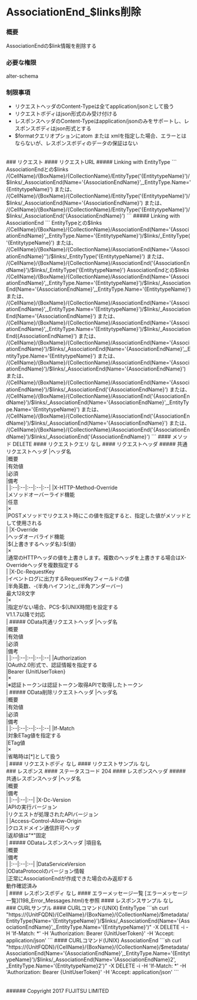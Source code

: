 # AssociationEnd_$links削除
### 概要
AssociationEndの$link情報を削除する
### 必要な権限
alter-schema
### 制限事項
* リクエストヘッダのContent-Typeは全てapplication/jsonとして扱う
* リクエストボディはjson形式のみ受け付ける
* レスポンスヘッダのContent-Typeはapplication/jsonのみをサポートし、レスポンスボディはjson形式とする
* $formatクエリオプションにatom または xmlを指定した場合、エラーとはならないが、レスポンスボディのデータの保証はない

<br>
### リクエスト
#### リクエストURL
##### Linking with EntityType
```
AssociationEndとの$links
/{CellName}/{BoxName}/{CollectionName}/EntityType('{EntitytypeName}')/$links/_AssociationEnd(Name='{AssociationEndName}',_EntityType.Name='{EntitytypeName}')
または、
/{CellName}/{BoxName}/{CollectionName}/EntityType('{EntitytypeName}')/$links/_AssociationEnd(Name='{AssociationEndName}')
または、
/{CellName}/{BoxName}/{CollectionName}/EntityType('{EntitytypeName}')/$links/_AssociationEnd('{AssociationEndName}')
```
##### Linking with AssociationEnd
```
EntityTypeとの$links
/{CellName}/{BoxName}/{CollectionName}/AssociationEnd(Name='{AssociationEndName}',_EntityType.Name='{EntitytypeName}')/$links/_EntityType('{EntitytypeName}')
または、
/{CellName}/{BoxName}/{CollectionName}/AssociationEnd(Name='{AssociationEndName}'')/$links/_EntityType('{EntitytypeName}')
または、
/{CellName}/{BoxName}/{CollectionName}/AssociationEnd('{AssociationEndName}')/$links/_EntityType('{EntitytypeName}')
AssociationEndとの$links
/{CellName}/{BoxName}/{CollectionName}/AssociationEnd(Name='{AssociationEndName}',_EntityType.Name='{EntitytypeName}')/$links/_AssociationEnd(Name='{AssociationEndName}',_EntityType.Name='{EntitytypeName}')
または、
/{CellName}/{BoxName}/{CollectionName}/AssociationEnd(Name='{AssociationEndName}',_EntityType.Name='{EntitytypeName}')/$links/_AssociationEnd(Name='{AssociationEndName}')
または、
/{CellName}/{BoxName}/{CollectionName}/AssociationEnd(Name='{AssociationEndName}',_EntityType.Name='{EntitytypeName}')/$links/_AssociationEnd({AssociationEndName}')
または、
/{CellName}/{BoxName}/{CollectionName}/AssociationEnd(Name='{AssociationEndName}')/$links/_AssociationEnd(Name='{AssociationEndName}',_EntityType.Name='{EntitytypeName}')
または、
/{CellName}/{BoxName}/{CollectionName}/AssociationEnd(Name='{AssociationEndName}')/$links/_AssociationEnd(Name='{AssociationEndName}')
または、
/{CellName}/{BoxName}/{CollectionName}/AssociationEnd(Name='{AssociationEndName}')/$links/_AssociationEnd('{AssociationEndName}')
または、
/{CellName}/{BoxName}/{CollectionName}/AssociationEnd('{AssociationEndName}')/$links/_AssociationEnd(Name='{AssociationEndName}',_EntityType.Name='{EntitytypeName}')
または、
/{CellName}/{BoxName}/{CollectionName}/AssociationEnd('{AssociationEndName}')/$links/_AssociationEnd(Name='{AssociationEndName}')
または、
/{CellName}/{BoxName}/{CollectionName}/AssociationEnd('{AssociationEndName}')/$links/_AssociationEnd('{AssociationEndName}')
```
#### メソッド
DELETE
#### リクエストクエリ
なし
#### リクエストヘッダ
##### 共通リクエストヘッダ
|ヘッダ名<br>|概要<br>|有効値<br>|必須<br>|備考<br>|
|:--|:--|:--|:--|:--|
|X-HTTP-Method-Override<br>|メソッドオーバーライド機能<br>|任意<br>|×<br>|POSTメソッドでリクエスト時にこの値を指定すると、指定した値がメソッドとして使用される<br>|
|X-Override<br>|ヘッダオーバライド機能<br>|${上書きするヘッダ名}:${値}<br>|×<br>|通常のHTTPヘッダの値を上書きします。複数のヘッダを上書きする場合はX-Overrideヘッダを複数指定する<br>|
|X-Dc-RequestKey<br>|イベントログに出力するRequestKeyフィールドの値<br>|半角英数、-(半角ハイフン)と_(半角アンダーバー)<br>最大128文字<br>|×<br>|指定がない場合、PCS-${UNIX時間}を設定する<br>V1.1.7以降で対応<br>|
##### OData共通リクエストヘッダ
|ヘッダ名<br>|概要<br>|有効値<br>|必須<br>|備考<br>|
|:--|:--|:--|:--|:--|
|Authorization<br>|OAuth2.0形式で、認証情報を指定する<br>|Bearer {UnitUserToken}<br>|×<br>|※認証トークンは認証トークン取得APIで取得したトークン<br>|
##### OData削除リクエストヘッダ
|ヘッダ名<br>|概要<br>|有効値<br>|必須<br>|備考<br>|
|:--|:--|:--|:--|:--|
|If-Match<br>|対象ETag値を指定する<br>|ETag値<br>|×<br>|省略時は[*]として扱う<br>|
#### リクエストボディ
なし
#### リクエストサンプル
なし

<br>
### レスポンス
#### ステータスコード
204
#### レスポンスヘッダ
##### 共通レスポンスヘッダ
|ヘッダ名<br>|概要<br>|備考<br>|
|:--|:--|:--|
|X-Dc-Version<br>|APIの実行バージョン<br>|リクエストが処理されたAPIバージョン<br>|
|Access-Control-Allow-Origin<br>|クロスドメイン通信許可ヘッダ<br>|返却値は"*"固定<br>|
##### ODataレスポンスヘッダ
|項目名<br>|概要<br>|備考<br>|
|:--|:--|:--|
|DataServiceVersion<br>|ODataProtocolのバージョン情報<br>|正常にAssociationEndが作成できた場合のみ返却する<br>動作確認済み<br>|
#### レスポンスボディ
なし
#### エラーメッセージ一覧
[エラーメッセージ一覧](198_Error_Messages.html)を参照
#### レスポンスサンプル
なし

<br>
### CURLサンプル
#### CURLコマンド(UNIX) EntityType
```sh
curl "https://{UnitFQDN}/{CellName}/{BoxName}/{CollectionName}/$metadata/EntityType(Name='{EntitytypeName}')/$links/_AssociationEnd(Name='{AssociationEndName}',_EntityType.Name='{EntitytypeName}')" -X DELETE -i -H 'If-Match: *' -H 'Authorization: Bearer {UnitUserToken}' -H 'Accept: application/json'
```
#### CURLコマンド(UNIX) AssociationEnd
```sh
curl "https://{UnitFQDN}/{CellName}/{BoxName}/{CollectionName}/$metadata/AssociationEnd(Name='{AssociationEndName}',_EntityType.Name='{EntitytypeName}')/$links/_AssociationEnd(Name='{AssociationEndName}2',
_EntityType.Name='{EntitytypeName}2')" -X DELETE -i -H 'If-Match: *' -H 'Authorization: Bearer {UnitUserToken}' -H 'Accept: application/json'
```
<br>
<br>
<br>
###### Copyright 2017    FUJITSU LIMITED
